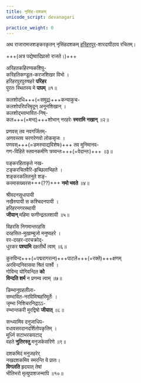 ```yaml
---
title: नृसिंह-दशकम्
unicode_script: devanagari

practice_weight: 0
---
```

अथ राजारामजशङ्करकृतन् नृसिंहदशकम् [हरिहरपुर](https://en.wikipedia.org/wiki/Hariharapura)-शारदापीठाय रचितम्।  

+++(अत्र पद्येष्वादिप्रासो राजते।)+++

अरिहतकहिरण्यकशिपु-  
करिहतिकण्डूल-करजशिखर विभो ।  
हरिहरपुरपुरुषहरे **परिहर**  
पुरतः स्थितस्य मे **पापम्** ॥१॥

कलशोदधि+++(=समुद्र)+++कन्याकुच\-  
कलशोपरिपरिमृदून् अनूनशिखान् ।  
कलशोद्भवभावित-निष्-  
कल+++(=मन्द)+++शोभान् नरहरेः **स्मरामि नखान्** ॥२॥ 

प्रणवस् तव नवगर्जितम्\-  
अणवस्तव चरणरेणवो लोकसृजः ।  
पणवस्+++(=डमरुवाद्यविशेषः)+++ तव मुनिमानव\-  
गण-विहिते स्तवनकर्मणि त्रय्यन्तः+++(=वेदान्तः)+++ ॥३॥ 

पङ्करहिताकृते नख\-  
टङ्करचितवैरि-हृच्छिलाभिहते ।  
शङ्करकलितनुते शङ्-  
करमासख्यरस+++(??)+++ **नमो भवते** ॥४॥ 

श्रीवदनसुधापायी  
नखैरुपायी स कश्चिदनपायी ।  
हरिहरनगरस्थायी  
**जीयान्** महिमा फणीन्द्रतलशायी ॥५॥  

विहरसि निगमान्तरहसि  
दरहसित-मुखाम्बुजो मनुष्यहरे ।  
वर-दरहर-दरचक्रोद्-  
धुरकर **पश्यामि** दक्षतीर्थे त्वाम् ॥६॥  

कुरुविन्द+++(=पद्मरागरत्न)+++पाटले+++(=रक्ते)+++क्षणम्  
अरविन्दनिवासया श्रितं पार्श्वे ।  
गोविन्द योगिवन्दित **को  
विन्दति शर्म** न प्रणम्य त्वाम् ॥७॥  

डिम्भानुग्रहलीला\-  
सम्भावित-नरविमिश्रहरिमूर्तेः ।  
जृम्भा निशिचरनिद्राऽऽ-  
रम्भान्तकरी मुरद्विषो **जीयात्** ॥८॥  

सन्ध्यामिव दनुजाधिप\-  
वधावसरदानदर्शितोपकृतिम् ।  
मूर्ध्नि सटाभरकपटाद्  
वहते **नुतिरस्तु** मनुजकेसरिणे ॥९॥  

दशकमिदं मनुजहरेर्  
नखदशकमिव स्मरन्ति ये प्रातः।  
**विगलति** हृदयात् तेषां  
भीतिभरो मृत्युपाशजन्मापि ॥१०॥  